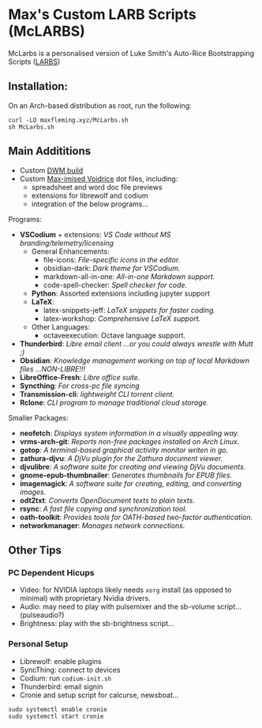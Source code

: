 # Max's Custom LARB Scripts (McLARBS)

McLarbs is a personalised version of Luke Smith's Auto-Rice Bootstrapping Scripts ([LARBS](https://github.com/LukeSmithxyz/LARBS))

## Installation:

On an Arch-based distribution as root, run the following:

```
curl -LO maxfleming.xyz/McLarbs.sh
sh McLarbs.sh
```


## Main Addititions
- Custom [DWM build](https://github.com/MaxFleming23/dwm)
- Custom [Max-imised Voidrice](https://github.com/MaxFleming23/Max-imised_Voidrice) dot files, including:
  - spreadsheet and word doc file previews
  - extensions for librewolf and codium
  - integration of the below programs...

Programs:
- **VSCodium** + extensions: *VS Code without MS branding/telemetry/licensing*
	- General Enhancements:
		- file-icons: *File-specific icons in the editor.*
		- obsidian-dark: *Dark theme for VSCodium.*
		- markdown-all-in-one: *All-in-one Markdown support.*
		- code-spell-checker: *Spell checker for code.*
	- **Python**: Assorted extensions including jupyter support
	- **LaTeX**:
		- latex-snippets-jeff: *LaTeX snippets for faster coding.*
		- latex-workshop: *Comprehensive LaTeX support.*
	- Other Languages:
		- octaveexecution: Octave language support.
- **Thunderbird**: *Libre email client ...or you could always wrestle with Mutt ;)*
- **Obsidian**: *Knowledge management working on top of local Markdown files ...NON-LIBRE!!!*
- **LibreOffice-Fresh**: *Libre office suite.*
- **Syncthing**: *For cross-pc file syncing*
- **Transmission-cli**: *lightweight CLI torrent client.*
- **Rclone**: *CLI program to manage traditional cloud storage.*

Smaller Packages:
- **neofetch**: *Displays system information in a visually appealing way.*
- **vrms-arch-git**: *Reports non-free packages installed on Arch Linux.*
- **gotop**: *A terminal-based graphical activity monitor writen in go.*
- **zathura-djvu**: *A DjVu plugin for the Zathura document viewer.*
- **djvulibre**: *A software suite for creating and viewing DjVu documents.*
- **gnome-epub-thumbnailer**: *Generates thumbnails for EPUB files.*
- **imagemagick**: *A software suite for creating, editing, and converting images.*
- **odt2txt**: *Converts OpenDocument texts to plain texts.*
- **rsync**: *A fast file copying and synchronization tool.*
- **oath-toolkit**: *Provides tools for OATH-based two-factor authentication.*
- **networkmanager**: *Manages network connections.*


## Other Tips

### PC Dependent Hicups
- Video: for NVIDIA laptops likely needs `xorg` install (as opposed to minimal) with proprietary Nvidia drivers. 
- Audio: may need to play with pulsemixer and the sb-volume script... (pulseaudio?)
- Brightness: play with the sb-brightness script...

### Personal Setup
- Librewolf: enable plugins
- SyncThing: connect to devices
- Codium: run `codium-init.sh`
- Thunderbird: email signin
- Cronie and setup script for calcurse, newsboat...
```
sudo systemctl enable cronie
sudo systemctl start cronie
```

